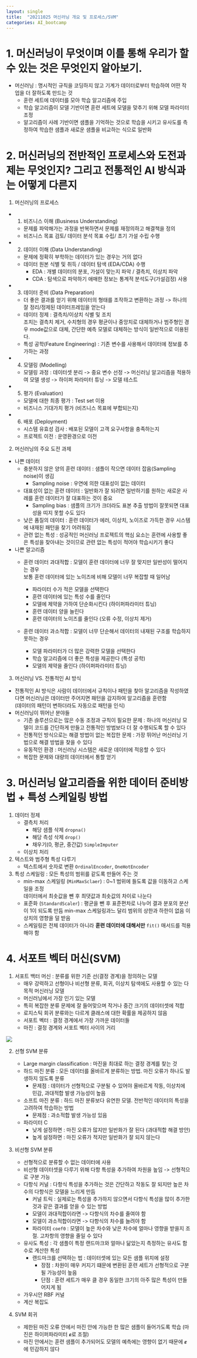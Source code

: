 ```yaml
---
layout: single
title:  "20211025 머신러닝 개요 및 프로세스/SVM"
categories: AI_bootcamp
---
```


# 1. 머신러닝이 무엇이며 이를 통해 우리가 할 수 있는 것은 무엇인지 알아보기.

- 머신러닝 : 명시적인 규칙을 코딩하지 않고 기계가 데이터로부터 학습하여 어떤 작업을 더 잘하도록 만드는 것
    + 훈련 세트에 데이터를 모아 학습 알고리즘에 주입
    + 학습 알고리즘이 모델 기반이면 훈련 세트에 모델을 맞추기 위해 모델 파라미터 조정
    + 알고리즘이 사례 기반이면 샘플을 기억하는 것으로 학습을 시키고 유사도를 측정하여 학습한 샘플과 새로운 샘플을 비교하는 식으로 일반화

# 2. 머신러닝의 전반적인 프로세스와 도전과제는 무엇인지? 그리고 전통적인 AI 방식과는 어떻게 다른지

1. 머신러닝의 프로세스
- 1. 비즈니스 이해 (Business Understanding)
    + 문제를 파악해가는 과정을 반복하면서 문제를 재정의하고 해결책을 정의
    + 비즈니스 목표 검토/ 데이터 분석 목표 수립/ 초기 가설 수립 수행
- 2. 데이터 이해 (Data Understanding)
    + 문제에 정확히 부학하는 데이터가 있는 경우는 거의 없다
    + 데이터 원본 식별 및 취득 / 데이터 탐색 (EDA/CDA) 수행
        + EDA : 개별 데이터의 분포, 가설이 맞는지 파악 / 결측치, 이상치 파악
        + CDA : 탐색으로 파악하기 애매한 정보는 통계적 분석도구(가설검정) 사용
- 3. 데이터 준비 (Data Preparation)
    + 더 좋은 결과를 얻기 위해 데이터의 형태를 조작하고 변환하는 과정 -> 하나의 잘 정리/정제된 데이터프레임을 얻는다
    + 데이터 정제 : 결측치/이상치 식별 및 조치\
      조치는 결측치 제거, 수치형의 경우 평균이나 중앙치로 대체하거나 범주형인 경우 mode값으로 대체, 간단한 예측 모델로 대체하는 방식이 일반적으로 이용된다.
    + 특성 공학(Feature Engineering) : 기존 변수를 사용해서 데이터에 정보를 추가하는 과정
- 4. 모델링 (Modelling)    
    + 모델링 과정 : 데이터셋 분리 -> 중요 변수 선정 -> 머신러닝 알고리즘을 적용하여 모델 생성 -> 하이퍼 파라미터 튜닝 -> 모델 테스트
- 5. 평가 (Evaluation)
    + 모델에 대한 최종 평가 : Test set 이용
    + 비즈니스 기대가치 평가 (비즈니스 목표에 부합되는지)
- 6. 배포 (Deployment)
    + 시스템 유효성 검사 : 배포된 모델이 고객 요구사항을 충족하는지
    + 프로젝트 이전 : 운영환경으로 이전
2. 머신러닝의 주요 도전 과제
- 나쁜 데이터
    + 충분하지 않은 양의 훈련 데이터 : 샘플이 작으면 데이터 잡음(Sampling noise)이 생김
       + Sampling noise :  우연에 의한 대표성이 없는 데이터 
    + 대표성이 없는 훈련 데이터 : 일반화가 잘 되려면 일반하기를 원하는 새로운 사례를 훈련 데이터가 잘 대표하는 것이 중요
       + Sampling bias : 샘플의 크기가 크더라도 표본 추출 방법이 잘못되면 대표성을 띠지 못할 수도 있다
    + 낮은 품질의 데이터 : 훈련 데이터가 에러, 이상치, 노이즈로 가득한 경우 시스템에 내재된 패턴을 찾기 어려워짐
    + 관련 없는 특성 : 성공적인 머신러닝 프로젝트의 핵심 요소는 훈련에 사용할 좋은 특성을 찾아내는 것이므로 관련 없는 특성이 적어야 학습시키기 좋다
- 나쁜 알고리즘
    + 훈련 데이터 과대적합 : 모델이 훈련 데이터에 너무 잘 맞지만 일반성이 떨어지는 경우\
      보통 훈련 데이터에 있는 노이즈에 비해 모델이 너무 복잡할 때 일어남
        + 파라미터 수가 적은 모델을 선택한다
        + 훈련 데이터에 있는 특성 수를 줄인다
        + 모델에 제약을 가하여 단순화시킨다 (하이퍼파라미터 튜닝)
        + 훈련 데이터 양을 늘린다
        + 훈련 데이터의 노이즈를 줄인다 (오류 수정, 이상치 제거)
        
    + 훈련 데이터 과소적합 : 모델이 너무 단순해서 데이터의 내재된 구조를 학습하지 못하는 경우
        + 모델 파라미터가 더 많은 강력한 모델을 선택한다
        + 학습 알고리즘에 더 좋은 특성을 제공한다 (특성 공학)
        + 모델의 제약을 줄인다 (하이퍼파라미터 튜닝)
        
3. 머신러닝 VS. 전통적인 AI 방식
- 전통적인 AI 방식은 사람이 데이터에서 규칙이나 패턴을 찾아 알고리즘을 작성하였다면 머신러닝은 데이터만 주어지면 패턴을 감지하여 알고리즘을 훈련함\
  (데이터의 패턴이 변하더라도 자동으로 패턴을 인식)
- 머신러닝이 뛰어난 분야들
    + 기존 솔루션으로는 많은 수동 조정과 규칙이 필요한 문제 : 하나의 머신러닝 모델이 코드를 간단하게 만들고 전통적인 방법보다 더 잘 수행되도록 할 수 있다
    + 전통적인 방식으로는 해결 방법이 없는 복잡한 문제 : 가장 뛰어난 머신러닝 기법으로 해결 방법을 찾을 수 있다
    + 유동적인 환경 : 머신러닝 시스템은 새로운 데이터에 적응할 수 있다
    + 복잡한 문제와 대량의 데이터에서 통할 얻기

# 3. 머신러닝 알고리즘을 위한 데이터 준비방법 + 특성 스케일링 방법

1. 데이터 정제
    + 결측치 처리
        + 해당 샘플 삭제 `dropna()`
        + 해당 측성 삭제 `drop()`
        + 채우기(0, 평균, 중간값) `SimpleImputer`
    + 이상치 처리
2. 텍스트와 범주형 특성 다루기
    + 텍스트에서 숫자로 변환 `OrdinalEncoder`, `OneHotEncoder`
3. 특성 스케일링 : 모든 특성의 범위를 같도록 만들어 주는 것
    + min-max 스케일링 (`MinMaxSclaer`) : 0~1 범위에 들도록 값을 이동하고 스케일을 조정\
      데이터에서 최솟값을 뺀 후 최댓값과 최솟값의 차이로 나눈다
    + 표준화 (`StandardScaler`) : 평균을 뺀 후 표준편차로 나누어 결과 분포의 분산이 1이 되도록 만듬
      min-max 스케일링과느 달리 범위의 상한과 하한이 없음
      이상치의 영향을 덜 받음
    + 스케일링은 전체 데이터가 아니라 **훈련 데이터에 대해서만** `fit()` 매서드를 적용해야 함
    

# 4. 서포트 벡터 머신(SVM)

1. 서포트 백터 머신 : 분류를 위한 기준 선(결정 경계)을 정의하는 모델
    - 매우 강력하고 선형이나 비선형 분류, 회귀, 이상치 탐색에도 사용할 수 있는 다목적 머신러닝 모델
    - 머신러닝에서 가장 인기 있는 모델
    - 특히 복잡한 분류 문제에 잘 들어맞으며 작거나 중간 크기의 데이터셋에 적합
    - 로지스틱 회귀 분류와는 다르게 클래스에 대한 확률을 제공하지 않음
    - 서포트 벡터 : 결정 경계에서 가장 가까운 데이터들
    - 마진 : 결정 경계와 서포트 벡터 사이의 거리
    
![](https://i.esdrop.com/d/9760phgt5lnm/ccjwXA0xh0.png)
    
2. 선형 SVM 분류
    - Large margin classification : 마진을 최대로 하는 결정 경계를 찾는 것
    - 하드 마진 분류 : 모든 데이터를 올바르게 분류하는 방법. 마진 오류가 하나도 발생하지 않도록 분류
        + 문제점 : 데이터가 선형적으로 구분될 수 있어야 올바르게 작동, 이상치에 민감, 과대적합 발생 가능성이 높음
    - 소프트 마진 분류 : 하드 마진 분류보다 유연한 모델. 전반적인 데이터의 특성을 고려하여 학습하는 방법
        + 문제점 : 과소적합 발생 가능성 있음
    - 파라미터 C
        + 낮게 설정하면 : 마진 오류가 많지만 일반화가 잘 된다 (과대적합 해결 방안)
        + 높게 설정하면 : 마진 오류가 적지만 일반화가 잘 되지 않는다 
    
3. 비선형 SVM 분류
    - 선형적으로 분류할 수 없는 데이터에 사용
    - 비선형 데이터셋을 다루기 위해 다항 특성을 추가하여 차원을 높임 -> 선형적으로 구분 가능
    - 다항식 커널 : 다항식 특성을 추가하는 것은 간단하고 작동도 잘 되지만 높은 차수의 다항식은 모델을 느리게 만듬
        + 커널 트릭 : 실제로는 특성을 추가하지 않으면서 다항식 특성을 많이 추가한 것과 같은 결과를 얻을 수 있는 방법
        + 모델이 과대적합이라면 -> 다항식의 차수를 줄여야 함
        + 모델이 과소적합이라면 -> 다항식의 차수를 늘려야 함
        + 파라미터 `coef0` : 모델이 높은 차수와 낮은 차수에 얼마나 영향을 받을지 조절. 고차항의 영향을 줄일 수 있다
    - 유사도 특성 : 각 샘플이 특정 랜드마크와 얼마나 닮았는지 측정하는 유사도 함수로 계산한 특성
        + 랜드마크를 선택하는 법 : 데이터셋에 있는 모든 샘플 위치에 설정
            + 장점 : 차원이 매우 커지기 떄문에 변환된 훈련 세트가 선형적으로 구분될 가능성이 높음
            + 단점 : 훈련 세트가 매우 클 경우 동일한 크기의 아주 많은 특성이 만들어지게 됨
    - 가우시안 RBF 커널 
    - 계산 복잡도
    
4. SVM 회귀
    - 제한된 마진 오류 안에서 마진 안에 가능한 한 많은 샘플이 들어가도록 학습 (마진은 하이퍼파라미터 `𝜺`로 조절)
    - 마진 안에서는 훈련 샘플이 추가되어도 모델의 예측에는 영향이 없기 때문에 `𝜺`에 민감하지 않다




























